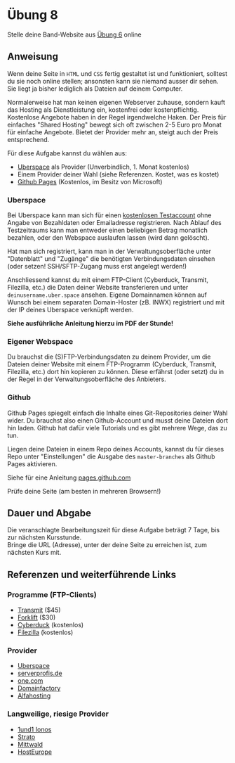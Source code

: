 # Übung 8

Stelle deine Band-Website aus [Übung 6](uebung_06.md) online


## Anweisung

Wenn deine Seite in `HTML` und `CSS` fertig gestaltet ist und funktioniert, solltest du sie noch online stellen; ansonsten kann sie niemand ausser dir sehen. Sie liegt ja bisher lediglich als Dateien auf deinem Computer.

Normalerweise hat man keinen eigenen Webserver zuhause, sondern kauft das Hosting als Dienstleistung ein, kostenfrei oder kostenpflichtig. Kostenlose Angebote haben in der Regel irgendwelche Haken. Der Preis für einfaches "Shared Hosting" bewegt sich oft zwischen 2-5 Euro pro Monat für einfache Angebote. Bietet der Provider mehr an, steigt auch der Preis entsprechend.

Für diese Aufgabe kannst du wählen aus:

- [Uberspace](https://uberspace.de/de/) als Provider (Unverbindlich, 1. Monat kostenlos)
- Einem Provider deiner Wahl (siehe Referenzen. Kostet, was es kostet)
- [Github Pages](https://pages.github.com/) (Kostenlos, im Besitz von Microsoft)

### Uberspace

Bei Uberspace kann man sich für einen [kostenlosen Testaccount](https://dashboard.uberspace.de/register?from_beta=1&lang=de) ohne Angabe von Bezahldaten oder Emailadresse registrieren. Nach Ablauf des Testzeitraums kann man entweder einen beliebigen Betrag monatlich bezahlen, oder den Webspace auslaufen lassen (wird dann gelöscht).

Hat man sich registriert, kann man in der Verwaltungsoberfläche unter "Datenblatt" und "Zugänge" die benötigten Verbindungsdaten einsehen (oder setzen! SSH/SFTP-Zugang muss erst angelegt werden!)

Anschliessend kannst du mit einem FTP-Client (Cyberduck, Transmit, Filezilla, etc.) die Daten deiner Website transferieren und unter `deinusername.uber.space` ansehen. Eigene Domainnamen können auf Wunsch bei einem separaten Domain-Hoster (zB. INWX) registriert und mit der IP deines Uberspace verknüpft werden.

**Siehe ausführliche Anleitung hierzu im PDF der Stunde!**

### Eigener Webspace

Du brauchst die (S)FTP-Verbindungsdaten zu deinem Provider, um die Dateien deiner Website mit einem FTP-Programm (Cyberduck, Transmit, Filezilla, etc.) dort hin kopieren zu können. Diese erfährst (oder setzt) du in der Regel in der Verwaltungsoberfläche des Anbieters.

### Github

Github Pages spiegelt einfach die Inhalte eines Git-Repositories deiner Wahl wider. Du brauchst also einen Github-Account und musst deine Dateien dort hin laden. Github hat dafür viele Tutorials und es gibt mehrere Wege, das zu tun.

Liegen deine Dateien in einem Repo deines Accounts, kannst du für dieses Repo unter "Einstellungen" die Ausgabe des `master-branches` als Github Pages aktivieren.

Siehe für eine Anleitung [pages.github.com](https://pages.github.com/)

Prüfe deine Seite (am besten in mehreren Browsern!)


## Dauer und Abgabe

Die veranschlagte Bearbeitungszeit für diese Aufgabe beträgt 7 Tage, bis zur nächsten Kursstunde.  
Bringe die URL (Adresse), unter der deine Seite zu erreichen ist, zum nächsten Kurs mit.

## Referenzen und weiterführende Links

### Programme (FTP-Clients)

- [Transmit](https://panic.com/transmit/) ($45)
- [Forklift](https://binarynights.com/) ($30)
- [Cyberduck](https://cyberduck.io/) (kostenlos)
- [Filezilla](https://filezilla-project.org/) (kostenlos)

### Provider

- [Uberspace](https://uberspace.de/de/)
- [serverprofis.de](https://www.serverprofis.de/)
- [one.com](https://www.one.com/de/)
- [Domainfactory](https://www.df.eu/)
- [Alfahosting](https://alfahosting.de/)

### Langweilige, riesige Provider

- [1und1 Ionos](https://www.ionos.de/)
- [Strato](https://www.strato.de/)
- [Mittwald](https://www.mittwald.de/)
- [HostEurope](https://www.hosteurope.de/)
